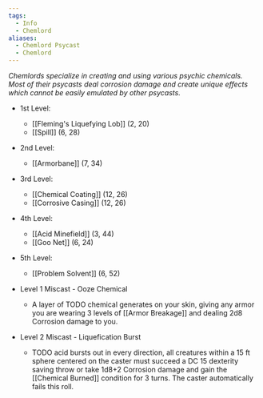 ```yaml
---
tags:
  - Info
  - Chemlord
aliases:
  - Chemlord Psycast
  - Chemlord
---
```

*Chemlords specialize in creating and using various psychic chemicals. Most of their psycasts deal corrosion damage and create unique effects which cannot be easily emulated by other psycasts.*

- 1st Level:
	- [[Fleming's Liquefying Lob]] (2, 20)
	- [[Spill]] (6, 28)
- 2nd Level:
	- [[Armorbane]] (7, 34)
- 3rd Level:
	- [[Chemical Coating]] (12, 26)
	- [[Corrosive Casing]] (12, 26)
- 4th Level:
	- [[Acid Minefield]] (3, 44)
	- [[Goo Net]] (6, 24)
- 5th Level:
	- [[Problem Solvent]] (6, 52)

- Level 1 Miscast - Ooze Chemical
	- A layer of TODO chemical generates on your skin, giving any armor you are wearing 3 levels of [[Armor Breakage]] and dealing 2d8 Corrosion damage to you.
- Level 2 Miscast - Liquefication Burst
	- TODO acid bursts out in every direction, all creatures within a 15 ft sphere centered on the caster must succeed a DC 15 dexterity saving throw or take 1d8+2 Corrosion damage and gain the [[Chemical Burned]] condition for 3 turns. The caster automatically fails this roll.